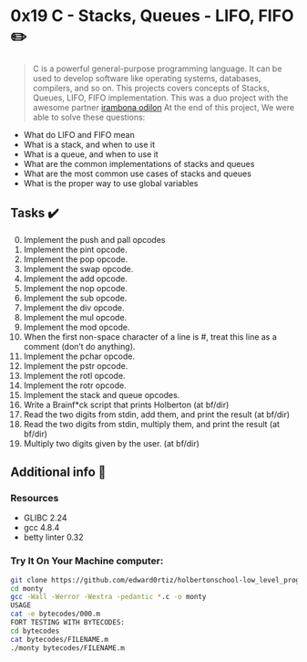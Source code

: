 # 0x19 C - Stacks, Queues - LIFO, FIFO :pencil2:

> C is a powerful general-purpose programming language. It can be used to develop software like operating systems, databases, compilers, and so on. This projects covers concepts of Stacks, Queues, LIFO, FIFO implementation.
This was a duo project with the awesome partner [irambona odilon](https://github.com/odilon-cloud/)
At the end of this project, We were able to solve these questions:
  
* What do LIFO and FIFO mean
* What is a stack, and when to use it
* What is a queue, and when to use it
* What are the common implementations of stacks and queues
* What are the most common use cases of stacks and queues
* What is the proper way to use global variables

## Tasks :heavy_check_mark:

0. Implement the push and pall opcodes
1. Implement the pint opcode.
2. Implement the pop opcode.
3. Implement the swap opcode.
4. Implement the add opcode.
5. Implement the nop opcode.
6. Implement the sub opcode.
7. Implement the div opcode.
8. Implement the mul opcode.
9. Implement the mod opcode.
10. When the first non-space character of a line is #, treat this line as a comment (don’t do anything).
11. Implement the pchar opcode.
12. Implement the pstr opcode.
13. Implement the rotl opcode.
14. Implement the rotr opcode.
15. Implement the stack and queue opcodes.
16. Write a Brainf*ck script that prints Holberton (at bf/dir)
17. Read the two digits from stdin, add them, and print the result (at bf/dir)
18. Read the two digits from stdin, multiply them, and print the result (at bf/dir)
19. Multiply two digits given by the user. (at bf/dir)



## Additional info :construction:
### Resources

- GLIBC 2.24
- gcc 4.8.4
- betty linter 0.32



### Try It On Your Machine computer:	
```bash
git clone https://github.com/edward0rtiz/holbertonschool-low_level_programming.git
cd monty
gcc -Wall -Werror -Wextra -pedantic *.c -o monty
USAGE
cat -e bytecodes/000.m
FORT TESTING WITH BYTECODES:
cd bytecodes
cat bytecodes/FILENAME.m
./monty bytecodes/FILENAME.m
```

